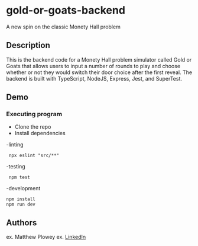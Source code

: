 # gold-or-goats-backend

A new spin on the classic Monety Hall problem

## Description

This is the backend code for a Monety Hall problem simulator called Gold or Goats that allows users to input a number of rounds to play and choose whether or not they would switch their door choice after the first reveal. The backend is built with TypeScript,  NodeJS, Express, Jest, and SuperTest.

## Demo

[gold or goats]: https://lucid-bose-c3c02f.netlify.app/

### Executing program

- Clone the repo
- Install dependencies

-linting 
```
 npx eslint "src/**"  
```

-testing
```
 npm test  
```

-development
```
npm install
npm run dev
```

## Authors

ex. Matthew Plowey
ex. [LinkedIn](https://www.linkedin.com/in/matthew-plowey)
